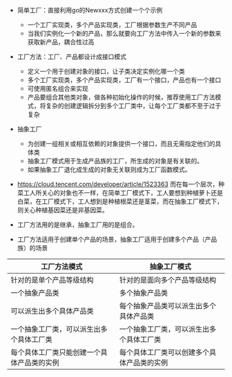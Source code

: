 - 简单工厂：直接利用go的Newxxx方式创建一个个示例
  - 一个工厂实现类，多个产品实现类，工厂根据参数生产不同产品
  - 当我们实例化一个新的产品，那么就要向工厂方法中传入一个新的参数来获取新产品，耦合性过高
- 工厂方法：工厂、产品都设计成接口模式
  - 定义一个用于创建对象的接口，让子类决定实例化哪一个类
  - 多个工厂实现类，多个产品实现类，工厂有一个接口，产品也有一个接口
  - 可使用匿名组合来实现
  - 产品要组合其他类对象，做各种初始化操作的时候，推荐使用工厂方法模式，将复杂的创建逻辑拆分到多个工厂类中，让每个工厂类都不至于过于复杂
- 抽象工厂
  - 为创建一组相关或相互依赖的对象提供一个接口，而且无需指定他们的具体类
  - 抽象工厂模式用于生成产品族的工厂，所生成的对象是有关联的。
  - 如果抽象工厂退化成生成的对象无关联则成为工厂函数模式。

- https://cloud.tencent.com/developer/article/1523363 而在每一个层次，种菜工人所关心的对象也不一样，在简单工厂模式下，工人要想到种植萝卜还是白菜，在工厂模式下，工人想到是种植根菜还是茎菜，而在抽象工厂模式下，则关心种植基因菜还是非基因菜。
- 工厂方法用的是继承，抽象工厂用的是组合。
- 工厂方法适用于创建单个产品的场景，抽象工厂适用于创建多个产品（产品族）的场景

|  工厂方法模式   | 抽象工厂模式  |
|  ----  | ----  |
| 针对的是单个产品等级结构  | 针对的是面向多个产品等级结构 |
| 一个抽象产品类  | 多个抽象产品类 |
| 可以派生出多个具体产品类  | 每个抽象产品类可以派生出多个具体产品类 |
| 一个抽象工厂类，可以派生出多个具体工厂类  |  一个抽象工厂类，可以派生出多个具体工厂类 |
| 每个具体工厂类只能创建一个具体产品类的实例  | 每个具体工厂类可以创建多个具体产品类的实例 |
 
